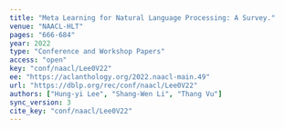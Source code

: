 ```yaml
---
title: "Meta Learning for Natural Language Processing: A Survey."
venue: "NAACL-HLT"
pages: "666-684"
year: 2022
type: "Conference and Workshop Papers"
access: "open"
key: "conf/naacl/Lee0V22"
ee: "https://aclanthology.org/2022.naacl-main.49"
url: "https://dblp.org/rec/conf/naacl/Lee0V22"
authors: ["Hung-yi Lee", "Shang-Wen Li", "Thang Vu"]
sync_version: 3
cite_key: "conf/naacl/Lee0V22"
---
```

